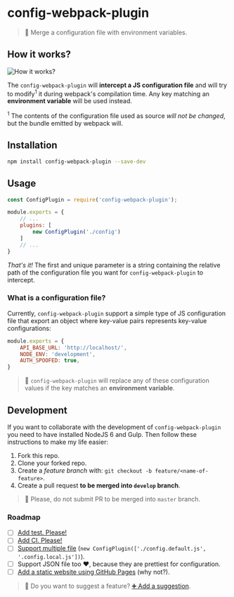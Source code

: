 # config-webpack-plugin

> 💫 Merge a configuration file with environment variables.

## How it works?

![How it works?](https://github.com/rmariuzzo/config-webpack-plugin/raw/master/img/how-it-works.png)

The `config-webpack-plugin` will **intercept a JS configuration file** and will try to modify<sup>1</sup> it during webpack's compilation time. Any key matching an **environment variable** will be used instead.

<sup>1</sup> The contents of the configuration file used as source *will not be changed*, but the bundle emitted by webpack will.

## Installation

```sh
npm install config-webpack-plugin --save-dev
```

## Usage

```js
const ConfigPlugin = require('config-webpack-plugin');

module.exports = {
    // ...
    plugins: [
        new ConfigPlugin('./config')
    ]
    // ...
}
```

*That's it!* The first and unique parameter is a string containing the relative path of the configuration file you want for `config-webpack-plugin` to intercept.

### What is a configuration file?

Currently, `config-webpack-plugin` support a simple type of JS configuration file that export an object where key-value pairs represents key-value configurations:

```js
module.exports = {
    API_BASE_URL: 'http://localhost/',
    NODE_ENV: 'development',
    AUTH_SPOOFED: true,
}
```

 > 💁 `config-webpack-plugin` will replace any of these configuration values if the key matches an **environment variable**.

## Development

If you want to collaborate with the development of `config-webpack-plugin` you need to have installed NodeJS 6 and Gulp. Then follow these instructions to make my life easier:

 1. Fork this repo.
 2. Clone your forked repo.
 3. Create a _feature branch_ with: `git checkout -b feature/<name-of-feature>`.
 4. Create a pull request **to be merged into `develop` branch**.

 > 💁 Please, do not submit PR to be merged into `master` branch.

### Roadmap

 - [ ] [Add test. Please!](https://github.com/rmariuzzo/config-webpack-plugin/issues/4)
 - [ ] [Add CI. Please!](https://github.com/rmariuzzo/config-webpack-plugin/issues/5)
 - [ ] [Support multiple file](https://github.com/rmariuzzo/config-webpack-plugin/issues/2) (`new ConfigPlugin(['./config.default.js', '.config.local.js'])`).
 - [ ] Support JSON file too ♥️, because they are prettiest for configuration.
 - [ ] [Add a static website using GitHub Pages](https://github.com/rmariuzzo/config-webpack-plugin/issues/3) (why not?).

 > 💁 Do you want to suggest a feature? [➕ Add a suggestion](https://github.com/rmariuzzo/config-webpack-plugin/issues/new).
